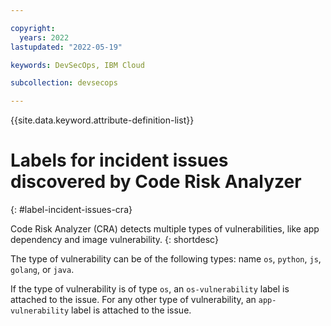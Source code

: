 ```yaml
---

copyright:
  years: 2022
lastupdated: "2022-05-19"

keywords: DevSecOps, IBM Cloud

subcollection: devsecops

---
```


{{site.data.keyword.attribute-definition-list}}

# Labels for incident issues discovered by Code Risk Analyzer
{: #label-incident-issues-cra}

Code Risk Analyzer (CRA) detects multiple types of vulnerabilities, like app dependency and image vulnerability.
{: shortdesc}

The type of vulnerability can be of the following types: name `os`, `python`, `js`, `golang`, or `java`.

If the type of vulnerability is of type `os`, an  `os-vulnerability` label is attached to the issue. For any other type of vulnerability, an `app-vulnerability` label is attached to the issue.

